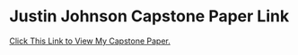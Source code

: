 # Justin Johnson Capstone Paper Link 
<a href="https://github.com/jjustin1/jjustin1capstonepaper/blob/main/JustinJohnsonFinalCapstonePaper.pdf" target="_blank">Click This Link to View My Capstone Paper.</a>
